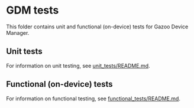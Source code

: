# GDM tests

This folder contains unit and functional (on-device) tests for Gazoo Device
Manager.

## Unit tests

For information on unit testing, see
[unit_tests/README.md](unit_tests/README.md).

## Functional (on-device) tests

For information on functional testing, see
[functional_tests/README.md](functional_tests/README.md).
